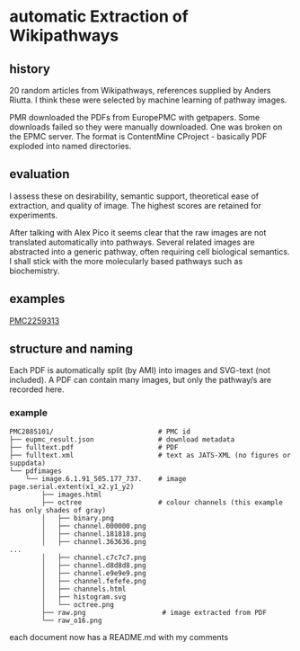 # automatic Extraction of Wikipathways

## history

20 random articles from Wikipathways, references supplied by Anders Riutta. I think these were selected by machine learning of pathway images.

PMR downloaded the PDFs from EuropePMC with getpapers. Some downloads failed so they were manually downloaded. One was broken on the EPMC server. The format is ContentMine CProject - basically PDF exploded into named directories.

## evaluation

I assess these on desirability, semantic support, theoretical ease of extraction, and quality of image. The highest scores are retained for experiments. 

After talking with Alex Pico it seems clear that the raw images are not translated automatically into pathways. Several related images are abstracted into a generic pathway, often requiring cell biological semantics. I shall stick with the more molecularly based pathways such as biochemistry.

## examples
[PMC2259313](PMC2259313/README.md)

## structure and naming

Each PDF is automatically split (by AMI) into images and SVG-text (not included). A PDF can contain many images, but only the pathway/s are recorded here. 

### example
```
PMC2885101/                          # PMC id
├── eupmc_result.json                # download metadata
├── fulltext.pdf                     # PDF
├── fulltext.xml                     # text as JATS-XML (no figures or suppdata)
└── pdfimages
    └── image.6.1.91_505.177_737.    # image page.serial.extent(x1_x2.y1_y2) 
        ├── images.html
        ├── octree                   # colour channels (this example has only shades of gray)
        │   ├── binary.png
        │   ├── channel.000000.png
        │   ├── channel.181818.png
        │   ├── channel.363636.png
...
        │   ├── channel.c7c7c7.png
        │   ├── channel.d8d8d8.png
        │   ├── channel.e9e9e9.png
        │   ├── channel.fefefe.png
        │   ├── channels.html
        │   ├── histogram.svg
        │   └── octree.png
        ├── raw.png                   # image extracted from PDF
        └── raw_o16.png
```

each document now has a README.md with my comments








